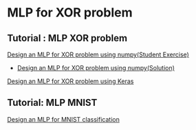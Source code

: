 # MLP for XOR problem

## Tutorial : MLP XOR problem

[Design an MLP for XOR problem using numpy\(Student Exercise\)](https://github.com/ykkimhgu/DLIP-src/blob/main/Tutorial_XOR_MLP_numpy_2021_Student.ipynb)

* [Design an MLP ](https://github.com/ykkimhgu/DLIP-src/blob/main/Tutorial_XOR_MLP_numpy_2021.ipynb)[for XOR problem ](https://github.com/ykkimhgu/DLIP-src/blob/main/Tutorial_XOR_MLP_numpy_2021_Student.ipynb)[using numpy\(Solution\)](https://github.com/ykkimhgu/DLIP-src/blob/main/Tutorial_XOR_MLP_numpy_2021.ipynb)

[Design an MLP ](https://github.com/ykkimhgu/DLIP-src/blob/main/Tutorial_XOR_MLP_Keras_2021.ipynb)[for XOR problem ](https://github.com/ykkimhgu/DLIP-src/blob/main/Tutorial_XOR_MLP_numpy_2021_Student.ipynb)[using Keras](https://github.com/ykkimhgu/DLIP-src/blob/main/Tutorial_XOR_MLP_Keras_2021.ipynb)

## Tutorial: MLP MNIST

[Design an MLP for MNIST classification](https://github.com/ykkimhgu/DLIP-src/blob/main/Tutorial_MNIST_MLP_Keras_2021.ipynb)

